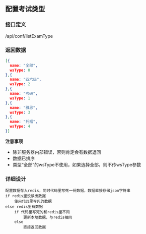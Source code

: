 ## 配置考试类型

### 接口定义

/api/conf/listExamType

### 返回数据

```json
[{
  name: "全部",
  wsType: 0
},{
  name: "四六级",
  wsType: 2
},{
  name: "考研",
  wsType: 1
},{
  name: "雅思",
  wsType: 3
},{
  name: "托福",
  wsType: 4
}]
```

**注意事项**

* 除非服务器内部错误，否则肯定会有数据返回
* 数据已排序
* 类型“全部”的wsType不使用，如果选择全部，则不传wsType参数

### 详细设计

```
配置数据存入redis，同时代码里写死一份数据，数据直接存储json字符串
if redis里没读出数据
    使用代码里写死的数据
else redis里有数据
    if 代码里写死的和redis里不同
        更新本地数据，与redis相同
    else
        直接返回数据
```
